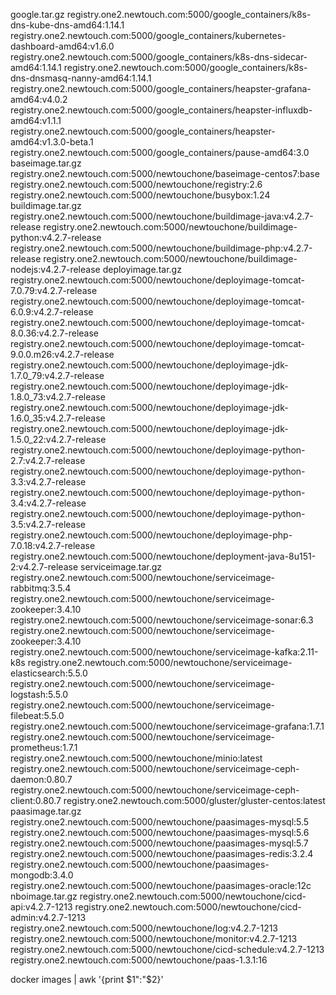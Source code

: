 google.tar.gz
  registry.one2.newtouch.com:5000/google_containers/k8s-dns-kube-dns-amd64:1.14.1
  registry.one2.newtouch.com:5000/google_containers/kubernetes-dashboard-amd64:v1.6.0
  registry.one2.newtouch.com:5000/google_containers/k8s-dns-sidecar-amd64:1.14.1
  registry.one2.newtouch.com:5000/google_containers/k8s-dns-dnsmasq-nanny-amd64:1.14.1
  registry.one2.newtouch.com:5000/google_containers/heapster-grafana-amd64:v4.0.2
  registry.one2.newtouch.com:5000/google_containers/heapster-influxdb-amd64:v1.1.1
  registry.one2.newtouch.com:5000/google_containers/heapster-amd64:v1.3.0-beta.1
  registry.one2.newtouch.com:5000/google_containers/pause-amd64:3.0
baseimage.tar.gz
  registry.one2.newtouch.com:5000/newtouchone/baseimage-centos7:base
  registry.one2.newtouch.com:5000/newtouchone/registry:2.6
  registry.one2.newtouch.com:5000/newtouchone/busybox:1.24
buildimage.tar.gz
  registry.one2.newtouch.com:5000/newtouchone/buildimage-java:v4.2.7-release
  registry.one2.newtouch.com:5000/newtouchone/buildimage-python:v4.2.7-release
  registry.one2.newtouch.com:5000/newtouchone/buildimage-php:v4.2.7-release
  registry.one2.newtouch.com:5000/newtouchone/buildimage-nodejs:v4.2.7-release
deployimage.tar.gz
  registry.one2.newtouch.com:5000/newtouchone/deployimage-tomcat-7.0.79:v4.2.7-release
  registry.one2.newtouch.com:5000/newtouchone/deployimage-tomcat-6.0.9:v4.2.7-release
  registry.one2.newtouch.com:5000/newtouchone/deployimage-tomcat-8.0.36:v4.2.7-release
  registry.one2.newtouch.com:5000/newtouchone/deployimage-tomcat-9.0.0.m26:v4.2.7-release
  registry.one2.newtouch.com:5000/newtouchone/deployimage-jdk-1.7.0_79:v4.2.7-release
  registry.one2.newtouch.com:5000/newtouchone/deployimage-jdk-1.8.0_73:v4.2.7-release
  registry.one2.newtouch.com:5000/newtouchone/deployimage-jdk-1.6.0_35:v4.2.7-release
  registry.one2.newtouch.com:5000/newtouchone/deployimage-jdk-1.5.0_22:v4.2.7-release
  registry.one2.newtouch.com:5000/newtouchone/deployimage-python-2.7:v4.2.7-release
  registry.one2.newtouch.com:5000/newtouchone/deployimage-python-3.3:v4.2.7-release
  registry.one2.newtouch.com:5000/newtouchone/deployimage-python-3.4:v4.2.7-release
  registry.one2.newtouch.com:5000/newtouchone/deployimage-python-3.5:v4.2.7-release
  registry.one2.newtouch.com:5000/newtouchone/deployimage-php-7.0.18:v4.2.7-release
  registry.one2.newtouch.com:5000/newtouchone/deployment-java-8u151-2:v4.2.7-release
serviceimage.tar.gz
  registry.one2.newtouch.com:5000/newtouchone/serviceimage-rabbitmq:3.5.4
  registry.one2.newtouch.com:5000/newtouchone/serviceimage-zookeeper:3.4.10
  registry.one2.newtouch.com:5000/newtouchone/serviceimage-sonar:6.3
  registry.one2.newtouch.com:5000/newtouchone/serviceimage-zookeeper:3.4.10
  registry.one2.newtouch.com:5000/newtouchone/serviceimage-kafka:2.11-k8s
  registry.one2.newtouch.com:5000/newtouchone/serviceimage-elasticsearch:5.5.0
  registry.one2.newtouch.com:5000/newtouchone/serviceimage-logstash:5.5.0
  registry.one2.newtouch.com:5000/newtouchone/serviceimage-filebeat:5.5.0
  registry.one2.newtouch.com:5000/newtouchone/serviceimage-grafana:1.7.1
  registry.one2.newtouch.com:5000/newtouchone/serviceimage-prometheus:1.7.1
  registry.one2.newtouch.com:5000/newtouchone/minio:latest
  registry.one2.newtouch.com:5000/newtouchone/serviceimage-ceph-daemon:0.80.7
  registry.one2.newtouch.com:5000/newtouchone/serviceimage-ceph-client:0.80.7
  registry.one2.newtouch.com:5000/gluster/gluster-centos:latest
paasimage.tar.gz
  registry.one2.newtouch.com:5000/newtouchone/paasimages-mysql:5.5
  registry.one2.newtouch.com:5000/newtouchone/paasimages-mysql:5.6
  registry.one2.newtouch.com:5000/newtouchone/paasimages-mysql:5.7
  registry.one2.newtouch.com:5000/newtouchone/paasimages-redis:3.2.4
  registry.one2.newtouch.com:5000/newtouchone/paasimages-mongodb:3.4.0
  registry.one2.newtouch.com:5000/newtouchone/paasimages-oracle:12c
nboimage.tar.gz
  registry.one2.newtouch.com:5000/newtouchone/cicd-api:v4.2.7-1213
  registry.one2.newtouch.com:5000/newtouchone/cicd-admin:v4.2.7-1213
  registry.one2.newtouch.com:5000/newtouchone/log:v4.2.7-1213
  registry.one2.newtouch.com:5000/newtouchone/monitor:v4.2.7-1213
  registry.one2.newtouch.com:5000/newtouchone/cicd-schedule:v4.2.7-1213
  registry.one2.newtouch.com:5000/newtouchone/paas-1.3.1:16


docker images | awk '{print $1":"$2}'

